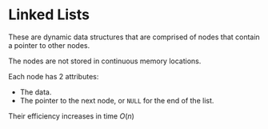 #  Linked Lists

These are dynamic data structures that are comprised of nodes that contain a pointer
to other nodes.

The nodes are not stored in continuous memory locations.

Each node has 2 attributes:

- The data.
- The pointer to the next node, or `NULL` for the end of the list.

Their efficiency increases in time $O(n)$ 
